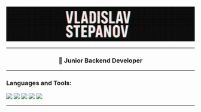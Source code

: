 ![Header](https://github.com/Vlad1slavS/vlad1slavs/blob/main/assets/header.png)

<hr>

<h3 align="center">👾 Junior Backend Developer</h3>

<hr>

### Languages and Tools:
<p align="left">
  <img src="https://img.shields.io/badge/-Java-090909?style=for-the-badge&logo=intellij-idea&logoColor=F60" />
  <img src="https://img.shields.io/badge/-Spring%20Boot-090909?style=for-the-badge&logo=Spring%20Boot&logoColor=6DB33F" />
  <img src="https://img.shields.io/badge/-Postgres-090909?style=for-the-badge&logo=postgresql&logoColor=23316192" />
  <img src="https://img.shields.io/badge/-Redis-090909?style=for-the-badge&logo=redis&logoColor=DD0031" />
  <img src="https://img.shields.io/badge/-Docker-090909?style=for-the-badge&logo=docker&logoColor=2496ED" />
</p>

<hr>
